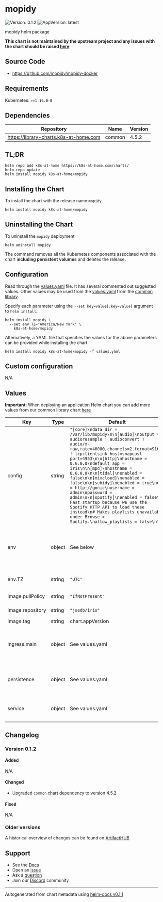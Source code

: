 # mopidy

![Version: 0.1.2](https://img.shields.io/badge/Version-0.1.2-informational?style=flat-square) ![AppVersion: latest](https://img.shields.io/badge/AppVersion-latest-informational?style=flat-square)

mopidy helm package

**This chart is not maintained by the upstream project and any issues with the chart should be raised [here](https://github.com/k8s-at-home/charts/issues/new/choose)**

## Source Code

* <https://github.com/mopidy/mopidy-docker>

## Requirements

Kubernetes: `>=1.16.0-0`

## Dependencies

| Repository | Name | Version |
|------------|------|---------|
| https://library-charts.k8s-at-home.com | common | 4.5.2 |

## TL;DR

```console
helm repo add k8s-at-home https://k8s-at-home.com/charts/
helm repo update
helm install mopidy k8s-at-home/mopidy
```

## Installing the Chart

To install the chart with the release name `mopidy`

```console
helm install mopidy k8s-at-home/mopidy
```

## Uninstalling the Chart

To uninstall the `mopidy` deployment

```console
helm uninstall mopidy
```

The command removes all the Kubernetes components associated with the chart **including persistent volumes** and deletes the release.

## Configuration

Read through the [values.yaml](./values.yaml) file. It has several commented out suggested values.
Other values may be used from the [values.yaml](https://github.com/k8s-at-home/library-charts/tree/main/charts/stable/common/values.yaml) from the [common library](https://github.com/k8s-at-home/library-charts/tree/main/charts/stable/common).

Specify each parameter using the `--set key=value[,key=value]` argument to `helm install`.

```console
helm install mopidy \
  --set env.TZ="America/New York" \
    k8s-at-home/mopidy
```

Alternatively, a YAML file that specifies the values for the above parameters can be provided while installing the chart.

```console
helm install mopidy k8s-at-home/mopidy -f values.yaml
```

## Custom configuration

N/A

## Values

**Important**: When deploying an application Helm chart you can add more values from our common library chart [here](https://github.com/k8s-at-home/library-charts/tree/main/charts/stable/common)

| Key | Type | Default | Description |
|-----|------|---------|-------------|
| config | string | `"[core]\ndata_dir = /var/lib/mopidy\n\n[audio]\noutput = audioresample ! audioconvert ! audio/x-raw,rate=48000,channels=2,format=S16LE ! tcpclientsink host=snapcast port=4953\n\n[http]\nhostname = 0.0.0.0\ndefault_app = iris\n\n[mpd]\nhostname = 0.0.0.0\n\n[tidal]\nenabled = false\n\n[mixcloud]\nenabled = false\n\n[subidy]\nenabled = true\nurl = http://gonic\nusername = admin\npassword = admin\n\n[spotify]\nenabled = false\n# Fast startup because we use the Spotify HTTP API to load these instead\n# Makes playlists unavailable under Browse > Spotify.\nallow_playlists = false\n"` |  |
| env | object | See below | environment variables. See more environment variables in the [mopidy documentation](https://mopidy.org/docs). |
| env.TZ | string | `"UTC"` | Set the container timezone |
| image.pullPolicy | string | `"IfNotPresent"` | image pull policy |
| image.repository | string | `"jaedb/iris"` | image repository |
| image.tag | string | chart.appVersion | image tag |
| ingress.main | object | See values.yaml | Enable and configure ingress settings for the chart under this key. |
| persistence | object | See values.yaml | Configure persistence settings for the chart under this key. |
| service | object | See values.yaml | Configures service settings for the chart. |

## Changelog

### Version 0.1.2

#### Added

N/A

#### Changed

* Upgraded `common` chart dependency to version 4.5.2

#### Fixed

N/A

### Older versions

A historical overview of changes can be found on [ArtifactHUB](https://artifacthub.io/packages/helm/k8s-at-home/mopidy?modal=changelog)

## Support

- See the [Docs](https://docs.k8s-at-home.com/our-helm-charts/getting-started/)
- Open an [issue](https://github.com/k8s-at-home/charts/issues/new/choose)
- Ask a [question](https://github.com/k8s-at-home/organization/discussions)
- Join our [Discord](https://discord.gg/sTMX7Vh) community

----------------------------------------------
Autogenerated from chart metadata using [helm-docs v0.1.1](https://github.com/k8s-at-home/helm-docs/releases/v0.1.1)
